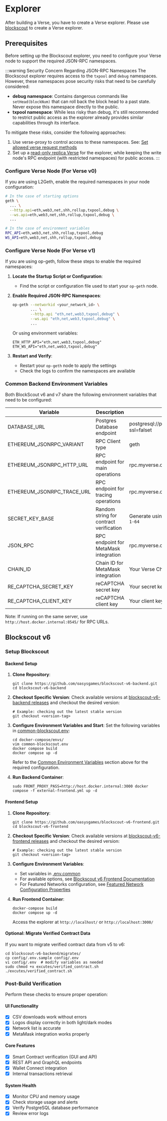 # Explorer
After building a Verse, you have to create a Verse explorer. Please use [blockscout](https://docs.blockscout.com/) to create a Verse explorer.

## Prerequisites
Before setting up the Blockscout explorer, you need to configure your Verse node to support the required JSON-RPC namespaces.

:::warning Security Concern Regarding JSON-RPC Namespaces
The Blockscout explorer requires access to the `txpool` and `debug` namespaces. However, these namespaces pose security risks that need to be carefully considered:

- **debug namespace**: Contains dangerous commands like `setHead(blockNum)` that can roll back the block head to a past state. Never expose this namespace directly to the public.
- **txpool namespace**: While less risky than debug, it's still recommended to restrict public access as the explorer already provides similar capabilities through its interface.

To mitigate these risks, consider the following approaches:

1. Use verse-proxy to control access to these namespaces. See: [Set allowed verse request methods](/docs/verse-developer/how-to-build-verse/verse-proxy#set-allowed-verse-request-methods)
2. Set up a [read-only replica Verse](/docs/verse-developer/how-to-build-verse/read-node) for the explorer, while keeping the write node's RPC endpoint (with restricted namespaces) for public access.
:::

### Configure Verse Node (For Verse v0)
If you are using L2Geth, enable the required namespaces in your node configuration:

```sh
# In the case of starting options
geth \
  ... \
  --http.api=eth,web3,net,shh,rollup,txpool,debug \
  --ws.api=eth,web3,net,shh,rollup,txpool,debug \
  ...

# In the case of environment variables
RPC_API=eth,web3,net,shh,rollup,txpool,debug
WS_API=eth,web3,net,shh,rollup,txpool,debug
```

### Configure Verse Node (For Verse v1)
If you are using op-geth, follow these steps to enable the required namespaces:

1. **Locate the Startup Script or Configuration**:
   - Find the script or configuration file used to start your `op-geth` node.

2. **Enable Required JSON-RPC Namespaces**:
   ```bash
   op-geth --networkid <your_network_id> \
           ... \
           --http.api "eth,net,web3,txpool,debug" \
           --ws.api "eth,net,web3,txpool,debug" \
           ...
   ```

   Or using environment variables:
   ```plaintext
   ETH_HTTP_API="eth,net,web3,txpool,debug"
   ETH_WS_API="eth,net,web3,txpool,debug"
   ```

3. **Restart and Verify**:
   - Restart your `op-geth` node to apply the settings
   - Check the logs to confirm the namespaces are available

### Common Backend Environment Variables
Both BlockScout v6 and v7 share the following environment variables that need to be configured:

   |    Variable               |   Description                              | Value |
   |---------------------------|--------------------------------------------|--------|
   | DATABASE_URL              | Postgres Database endpoint                  | postgresql://postgres:@host.docker.internal:7432/blockscout?ssl=falset |
   | ETHEREUM_JSONRPC_VARIANT  | RPC Client type                           | geth |
   | ETHEREUM_JSONRPC_HTTP_URL | RPC endpoint for main operations          | rpc.myverse.com |
   | ETHEREUM_JSONRPC_TRACE_URL | RPC endpoint for tracing operations       | rpc.myverse.com |
   | SECRET_KEY_BASE | Random string for contract verification    | Generate using: `head -c 64 /dev/urandom \| base64 \| cut -c 1-64` |
   | JSON_RPC | RPC endpoint for MetaMask integration        | rpc.myverse.com |
   | CHAIN_ID | Chain ID for MetaMask integration           | Your Verse ChainID |
   | RE_CAPTCHA_SECRET_KEY | reCAPTCHA secret key                      | Your secret key |
   | RE_CAPTCHA_CLIENT_KEY | reCAPTCHA client key                      | Your client key |

   Note: If running on the same server, use `http://host.docker.internal:8545/` for RPC URLs.


## Blockscout v6

### Setup Blockscout
#### Backend Setup
1. **Clone Repository**:
   ```shell
   git clone https://github.com/oasysgames/blockscout-v6-backend.git
   cd blockscout-v6-backend
   ```

2. **Checkout Specific Version**:
   Check available versions at [blockscout-v6-backend releases](https://github.com/oasysgames/blockscout-v6-backend/tags) and checkout the desired version:
   ```shell
   # Example: checking out the latest stable version
   git checkout <version-tag>
   ```

3. **Configure Environment Variables and Start**:
   Set the following variables in [common-blockscout.env](https://github.com/oasysgames/blockscout-v6-backend/blob/main/docker-compose/envs/common-blockscout.env):

   ```shell
   cd docker-compose/envs/
   vim common-blockscout.env
   docker compose build
   docker compose up -d
   ```

   Refer to the [Common Environment Variables](#common-environment-variables) section above for the required configuration.

4. **Run Backend Container**:
   ```shell
   sudo FRONT_PROXY_PASS=http://host.docker.internal:3000 docker compose -f external-frontend.yml up -d
   ```

#### Frontend Setup
1. **Clone Repository**:
   ```shell
   git clone https://github.com/oasysgames/blockscout-v6-frontend.git
   cd blockscout-v6-frontend
   ```

2. **Checkout Specific Version**:
   Check available versions at [blockscout-v6-frontend releases](https://github.com/oasysgames/blockscout-v6-frontend/tags) and checkout the desired version:
   ```shell
   # Example: checking out the latest stable version
   git checkout <version-tag>
   ```

3. **Configure Environment Variables**:
   - Set variables in [.env.common](https://github.com/oasysgames/blockscout-v6-frontend/blob/main/configs/envs/.env.common)
   - For available options, see [Blockscout v6 Frontend Documentation](https://github.com/oasysgames/blockscout-v6-frontend/blob/main/docs/ENVS.md)
   - For Featured Networks configuration, see [Featured Network Configuration Properties](https://github.com/blockscout/frontend/blob/main/docs/ENVS.md#featured-network-configuration-properties)

4. **Run Frontend Container**:
   ```shell
   docker-compose build 
   docker compose up -d
   ```

   Access the explorer at `http://localhost/` or `http://localhost:3000/`

#### Optional: Migrate Verified Contract Data
If you want to migrate verified contract data from v5 to v6:

```shell
cd blockscout-v6-backend/migrates/
cp config/.env.sample config/.env
vi config/.env  # modify variables as needed
sudo chmod +x excutes/verified_contract.sh
./excutes/verified_contract.sh
```

### Post-Build Verification
Perform these checks to ensure proper operation:

#### UI Functionality
- [x] CSV downloads work without errors
- [x] Logos display correctly in both light/dark modes
- [x] Network list is accurate
- [x] MetaMask integration works properly

#### Core Features
- [x] Smart Contract verification (GUI and API)
- [x] REST API and GraphQL endpoints
- [x] Wallet Connect integration
- [x] Internal transactions retrieval

#### System Health
- [x] Monitor CPU and memory usage
- [x] Check storage usage and alerts
- [x] Verify PostgreSQL database performance
- [x] Review error logs
